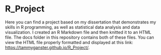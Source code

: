 # R_Project
Here you can find a project based on my dissertation that demonstrates my skills in R programming, as well as statistical data analysis and data visualization.
I created an R Markdown file and then knitted it to an HTML file. The docs folder in this repository contains both of these files.
You can view the HTML file properly formatted and displayed at this link: https://tammyganster.github.io/R_Project/.


